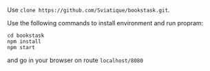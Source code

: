 Use `clone https://github.com/Sviatique/bookstask.git`.

Use the following commands to install environment and run propram:
```
cd bookstask
npm install
npm start
```
and go in your browser on route `localhost/8080`

